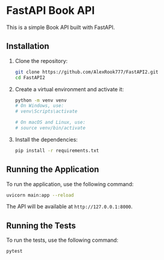 # FastAPI Book API

This is a simple Book API built with FastAPI.

## Installation

1. Clone the repository:
   ```bash
   git clone https://github.com/AlexRook777/FastAPI2.git
   cd FastAPI2
   ```

2. Create a virtual environment and activate it:
   ```bash
   python -m venv venv
   # On Windows, use:
   # venv\Scripts\activate
   
   # On macOS and Linux, use:
   # source venv/bin/activate
   ```

3. Install the dependencies:
   ```bash
   pip install -r requirements.txt
   ```

## Running the Application

To run the application, use the following command:

```bash
uvicorn main:app --reload
```

The API will be available at `http://127.0.0.1:8000`.

## Running the Tests

To run the tests, use the following command:

```bash
pytest
